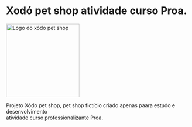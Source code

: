 # Xodó pet shop atividade curso Proa. 


 <img src='https://cdn.discordapp.com/attachments/773372240686350356/1007010704227840101/logo.png' width="200px" alt='Logo do xódo pet shop'><br>
 
 <p>Projeto Xódo pet shop, pet shop fictício criado apenas paara estudo e desenvolvimento <br> atividade curso professionalizante Proa.</p>
   
  
